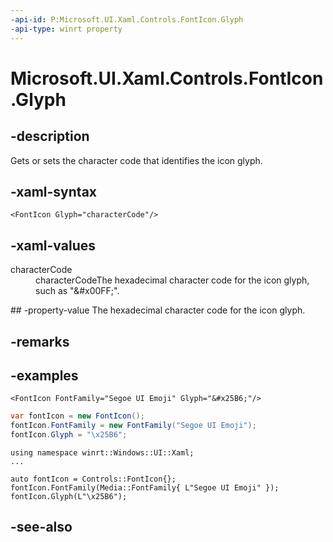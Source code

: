 ```yaml
---
-api-id: P:Microsoft.UI.Xaml.Controls.FontIcon.Glyph
-api-type: winrt property
---
```


<!-- Property syntax
public string Glyph { get;  set; }
-->

# Microsoft.UI.Xaml.Controls.FontIcon.Glyph

## -description
Gets or sets the character code that identifies the icon glyph.

## -xaml-syntax
```xaml
<FontIcon Glyph="characterCode"/>
```


## -xaml-values
<dl><dt>characterCode</dt><dd>characterCodeThe hexadecimal character code for the icon glyph, such as "&amp;#x00FF;".</dd>
</dl>
## -property-value
The hexadecimal character code for the icon glyph.

## -remarks

## -examples

```xaml
<FontIcon FontFamily="Segoe UI Emoji" Glyph="&#x25B6;"/>
```

```csharp
var fontIcon = new FontIcon();
fontIcon.FontFamily = new FontFamily("Segoe UI Emoji");
fontIcon.Glyph = "\x25B6";
```

```cppwinrt
using namespace winrt::Windows::UI::Xaml;
...

auto fontIcon = Controls::FontIcon{};
fontIcon.FontFamily(Media::FontFamily{ L"Segoe UI Emoji" });
fontIcon.Glyph(L"\x25B6");
```

## -see-also
